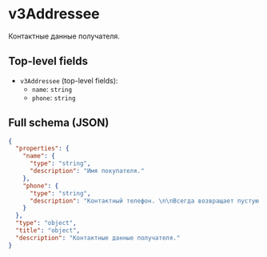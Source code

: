 # v3Addressee

Контактные данные получателя.

## Top-level fields
- `v3Addressee` (top-level fields):
  - `name`: `string`
  - `phone`: `string`

## Full schema (JSON)
```json
{
  "properties": {
    "name": {
      "type": "string",
      "description": "Имя покупателя."
    },
    "phone": {
      "type": "string",
      "description": "Контактный телефон. \n\nВсегда возвращает пустую строку `\"\"`.\n"
    }
  },
  "type": "object",
  "title": "object",
  "description": "Контактные данные получателя."
}
```
